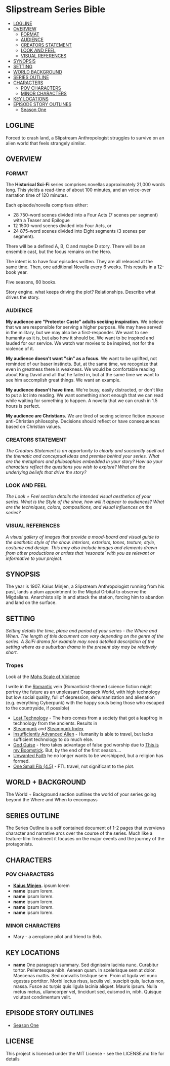 # Slipstream Series Bible

* [LOGLINE](#logline)
* [OVERVIEW](#overview)
   * [FORMAT](#format)
   * [AUDIENCE](#audience)
   * [CREATORS STATEMENT](#creators-statement)
   * [LOOK AND FEEL](#look-and-feel)
   * [VISUAL REFERENCES](#visual-references)
* [SYNOPSIS](#synopsis)
* [SETTING](#setting)
* [WORLD   BACKGROUND](#world--background)
* [SERIES OUTLINE](#series-outline)
* [CHARACTERS](#characters)
   * [POV CHARACTERS](#pov-characters)
   * [MINOR CHARACTERS](#minor-characters)
* [KEY LOCATIONS](#key-locations)
* [EPISODE STORY OUTLINES](#episode-story-outlines)
   * [Season One](#season-one)

## LOGLINE

Forced to crash land, a Slipstream Anthropologist struggles to survive on an alien world that feels strangely similar.

## OVERVIEW

### FORMAT

The **Historical Sci-Fi** series comprises novellas approximately 21,000 words long. This yields a read-time of about 100 minutes, and an voice-over narration time of 120 minutes.

Each episode/novella comprises either:
* 28 750-word scenes divided into a Four Acts (7 scenes per segment) with a Teaser and Epilogue
* 12 1500-word scenes divided into Four Acts, or
* 24 875-word scenes divided into Eight segments (3 scenes per segment).

There will be a defined A, B, C and maybe D story. There will be an ensemble cast, but the focus remains on the Hero.

The intent is to have four episodes written. They are all released at the same time. Then, one additional Novella every 6 weeks. This results in a 12-book year.

Five seasons, 60 books.

Story engine. what keeps driving the plot? Relationships. Describe what drives the story.

<!-- The Format of your series encompasses a number of structural elements of your series. These include:
- The Length of episodes
- The Number of episodes
- The Structure of the episodes and their story arcs
- The Genre of the series
- The Release pattern of episodes (how often and how spaced apart) -->

### AUDIENCE
<!-- Here you should clearly define your target audience; by age, demographic or interests - sometimes around  particular network, channel or medium.  You may also take into consideration the audiences of other shows and aim your project to appeal to the same audience as a similar series, or one in the same style or genre. -->

**My audience are "Protector Caste" adults seeking inspiration.** We believe that we are responsible for serving a higher purpose. We may have served in the military, but we may also be a first-responder. We want to see humanity as it is, but also how it should be. We want to be inspired and lauded for our service. We watch war movies to be inspired, not for the violence of it.

**My audience doesn't want "sin" as a focus.** We want to be uplifted, not reminded of our baser instincts. But, at the same time, we recognize that even in greatness there is weakness. We would be comfortable reading about King David and all that he failed in, but at the same time we want to see him accomplish great things. We want an example.

**My audience doesn't have time.** We're busy, easily distracted, or don't like to put a lot into reading. We want something short enough that we can read while waiting for something to happen. A novella that we can crush in 1.5 hours is perfect.

**My audience are Christians.** We are tired of seeing science fiction espouse anti-Christian philosophy. Decisions should reflect or have consequences based on Christian values.

### CREATORS STATEMENT
_The Creators Statement is an opportunity to clearly and succinctly spell out the thematic and conceptual ideas and premise behind your series. What are the metaphors and philosophies embedded in your story? How do your characters reflect the questions you wish to explore? What are the underlying beliefs that drive the story?_

### LOOK AND FEEL
_The Look + Feel section details the intended visual aesthetics of your series. What is the Style of the show, how will it appear to audiences? What are the techniques, colors, compositions, and visual influences on the series?_

### VISUAL REFERENCES
_A visual gallery of images that provide a mood-board and visual guide to the aesthetic style of the show. Interiors, exteriors, tones, texture, style, costume and design. This may also include images and elements drawn from other productions or artists that ‘resonate’ with you as relevant or informative to your project._

## SYNOPSIS
<!-- The Synopsis of your series is short document of less than 1 page (4-5 paragraphs) that summarizes the world of the story, the major characters and the central tension. -->

The year is 1907. Kaius Minjen, a Slipstream Anthropologist running from his past, lands a plum appointment to the Migdal Orbital to observe the Migdalians. Anarchists slip in and attack the station, forcing him to abandon and land on the surface.

## SETTING

_Setting details the time, place and period of your series - the Where and When. The length of this document can vary depending on the genre of the series. A SciFi drama for example may need detailed description of the setting where as a suburban drama in the present day may be relatively short._

### Tropes

Look at the [Mohs Scale of Violence](http://tvtropes.org/pmwiki/pmwiki.php/Main/MohsScaleOfViolenceHardness)

I write in the [Romantic](http://tvtropes.org/pmwiki/pmwiki.php/Main/RomanticismVersusEnlightenment) vein (Romanticist-themed science fiction might portray the future as an unpleasant Crapsack World, with high technology but low social quality, full of depression, dehumanization and alienation (e.g. everything Cyberpunk) with the happy souls being those who escaped to the countryside, if possible)

* [Lost Technology](http://tvtropes.org/pmwiki/pmwiki.php/Main/LostTechnology) - The hero comes from a society that got a leapfrog in technology from the ancients. Results in
* [Steampunk](http://tvtropes.org/pmwiki/pmwiki.php/Main/Steampunk) and [Steampunk Index](http://tvtropes.org/pmwiki/pmwiki.php/Main/SteampunkIndex)
* [Insufficiently Advanced Alien](http://tvtropes.org/pmwiki/pmwiki.php/Main/InsufficientlyAdvancedAlien) - Humanity is able to travel, but lacks sufficient technology to do much else.
* [God Guise](http://tvtropes.org/pmwiki/pmwiki.php/Main/GodGuise) - Hero takes advantage of false god worship due to [This is my Boomstick](http://tvtropes.org/pmwiki/pmwiki.php/Main/ThisIsMyBoomstick). But, by the end of the first season....
* [Unwanted Faith](http://tvtropes.org/pmwiki/pmwiki.php/Main/UnwantedFalseFaith) he no longer wants to be worshipped, but a religion has formed.
* [One Small Fib (4.5)](http://tvtropes.org/pmwiki/pmwiki.php/Mohs/OneBigLie) - FTL travel, not significant to the plot.


## WORLD + BACKGROUND

The World + Background section outlines the world of your series going beyond the Where and When to encompass

## SERIES OUTLINE

The Series Outline is a self contained document of 1-2 pages that overviews character and narrative arcs over the course of the series. Much like a feature-film Treatment it focuses on the major events and the journey of the protagonists.

## CHARACTERS

### POV CHARACTERS

<!-- The Characters section should list all your major characters and in 2-3 paragraphs for each, outline their personal characteristics, wants, needs, obstacles and flaws. It should also clearly indicate the relationships between characters. -->

* **[Kaius Minjen](/docs/characters/kaius-minjen.md).** ipsum lorem
* **name** ipsum lorem.
* **name** ipsum lorem.
* **name** ipsum lorem.
* **name** ipsum lorem.
* **name** ipsum lorem.

### MINOR CHARACTERS
<!-- The Minor Characters section is a listing of minor characters in the story with a brief sentence on who they are. -->

* Mary - a aeroplane pilot and friend to Bob.

## KEY LOCATIONS

<!-- Key Locations lays out the central locations in the series, the recurring locations that are important to the characters and the world and the dominant locations where the story will play out.

This section should list the locations and provide a 1-2 paragraph description of each. -->

* **name** One paragraph summary. Sed dignissim lacinia nunc. Curabitur tortor. Pellentesque nibh. Aenean quam. In scelerisque sem at dolor. Maecenas mattis. Sed convallis tristique sem. Proin ut ligula vel nunc egestas porttitor. Morbi lectus risus, iaculis vel, suscipit quis, luctus non, massa. Fusce ac turpis quis ligula lacinia aliquet. Mauris ipsum. Nulla metus metus, ullamcorper vel, tincidunt sed, euismod in, nibh. Quisque volutpat condimentum velit.


## EPISODE STORY OUTLINES
<!-- The Episode Storylines provide a focused summary of the major plot arcs for each episode showing both the storyline within each episode and how each episode contributes to any over-arching story line across the series.

Each Episode should be summarized in 2-4 paragraphs. -->

* [Season One](/docs/outline-season-1.md)

## LICENSE
This project is licensed under the MIT License - see the LICENSE.md file for details
